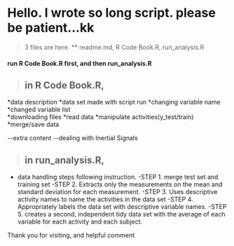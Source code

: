 # Hello. I wrote so long script. please be patient...kk

> 3 files are here.
** readme.md, R Code Book.R, run_analysis.R



#### run R Code Book.R first, and then run_analysis.R
 
 
 
>## in R Code Book.R, 
 
*data description
*data set made with script run
*changing variable name
*changed variable list		
*downloading files
*read data
*manipulate activities(y_test/train)
*merge/save data
 
--extra content
--dealing with Inertial Signals
 
 
 
>## in run_analysis.R,
 
- data handling steps following instruction.
 -STEP 1. merge test set and training set
 -STEP 2. Extracts only the measurements on the mean and standard deviation for each measurement.
 -STEP 3. Uses descriptive activity names to name the activities in the data set
 -STEP 4. Appropriately labels the data set with descriptive variable names.
 -STEP 5. creates a second, independent tidy data set with the average of each variable for each activity and each subject.

 
Thank you for visiting, and helpful comment
